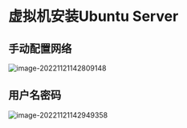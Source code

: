 # 虚拟机安装Ubuntu Server

## 手动配置网络



![image-20221121142809148](https://cruder-figure-bed.oss-cn-beijing.aliyuncs.com/markdown/2022/11/21/02-28-09-355.png)




## 用户名密码

![image-20221121142949358](https://cruder-figure-bed.oss-cn-beijing.aliyuncs.com/markdown/2022/11/21/02-29-49-575.png)